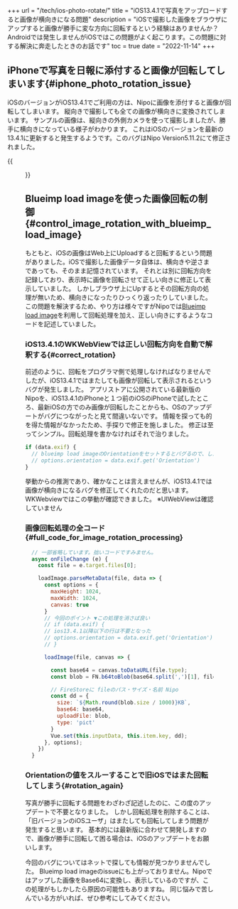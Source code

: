 +++
url = "/tech/ios-photo-rotate/"
title = "iOS13.4.1で写真をアップロードすると画像が横向きになる問題"
description = "iOSで撮影した画像をブラウザにアップすると画像が勝手に変な方向に回転するという経験はありませんか？Androidでは発生しませんがiOSではこの問題がよく起こります。この問題に対する解決に奔走したときのお話です"
toc = true
date = "2022-11-14"
+++

## iPhoneで写真を日報に添付すると画像が回転してしまいます{#iphone_photo_rotation_issue}

iOSのバージョンがiOS13.4.1でご利用の方は、Nipoに画像を添付すると画像が回転してしまいます。
縦向きで撮影しても全ての画像が横向きに変換されてしまいます。
サンプルの画像は、縦向きの外側カメラを使って撮影しましたが、勝手に横向きになっている様子がわかります。
これはiOSのバージョンを最新の13.4.1に更新すると発生するようです。このバグはNipo Version5.11.2にて修正されました。

{{<figure src="img/rotateimage.png"  alt="画像が回転してしまう問題" caption="画像が回転してしまう問題" >}}

## Blueimp load imageを使った画像回転の制御{#control_image_rotation_with_blueimp_load_image}

もともと、iOSの画像はWeb上にUploadすると回転するという問題がありました。iOSで撮影した画像データ自体は、横向きや逆さまであっても、そのまま記憶されています。
それとは別に回転方向を記録しており、表示時に画像を回転させて正しい向きに修正して表示していました。
しかしブラウザ上にUpするとその回転方向の処理が無いため、横向きになったりひっくり返ったりしていました。
この問題を解決するため、やり方は様々ですがNipoでは[Blueimp load image](https://github.com/blueimp/JavaScript-Load-Image)を利用して回転処理を加え、正しい向きにするようなコードを記述していました。

### iOS13.4.1のWKWebViewでは正しい回転方向を自動で解釈する{#correct_rotation}

前述のように、回転をプログラマ側で処理しなければなりませんでしたが、iOS13.4.1ではまたしても画像が回転して表示されるというバグが発生しました。
アプリストアに公開されている最新版のNipoを、iOS13.4.1のiPhoneと１つ前のiOSのiPhoneで試したところ、最新iOSの方でのみ画像が回転したことからも、OSのアップデートがバグにつながったと見て間違いないです。
情報を探っても的を得た情報がなかったため、手探りで修正を施しました。
修正は至ってシンプル。回転処理を書かなければそれで治りました。

```javascript
if (data.exif) {
  // blueimp load imageのOrientationをセットするとバグるので、したの行をコメントアウトする
  // options.orientation = data.exif.get('Orientation')
}
```

挙動からの推測であり、確かなことは言えませんが、iOS13.4.1では画像が横向きになるバグを修正してくれたのだと思います。WKWebviewではこの挙動が確認できました。
※UIWebViewは確認していません

### 画像回転処理の全コード{#full_code_for_image_rotation_processing}

```javascript
  // 一部省略しています。拙いコードですみません。
  async onFileChange (e) {
    const file = e.target.files[0];

    loadImage.parseMetaData(file, data => {
      const options = {
        maxHeight: 1024,
        maxWidth: 1024,
        canvas: true
      }
      // 今回のポイント ▼この処理を消さば良い
      // if (data.exif) {
      // ios13.4.1以降以下の行は不要となった
      // options.orientation = data.exif.get('Orientation')
      // }

      loadImage(file, canvas => {

        const base64 = canvas.toDataURL(file.type);
        const blob = FN.b64toBlob(base64.split(',')[1], file.type, 512);

        // FireStoreに fileのパス・サイズ・名前 Nipo
        const dd = {
          size: `${Math.round(blob.size / 1000)}KB`,
          base64: base64,
          uploadFile: blob,
          type: 'pict'
        }
        Vue.set(this.inputData, this.item.key, dd);
      }, options);
    })
  }
```

### Orientationの値をスルーすることで旧iOSではまた回転してしまう{#rotation_again}

写真が勝手に回転する問題をわざわざ記述したのに、この度のアップデートで不要となりました。
しかし回転処理を削除することは、「旧バージョンのiOSユーザ」はまたしても回転してしまう問題が発生すると思います。
基本的には最新版に合わせて開発しますので、画像が勝手に回転して困る場合は、iOSのアップデートをお願いします。

今回のバグについてはネットで探しても情報が見つかりませんでした。
Blueimp load imageのissueにも上がっておりません。Nipoではアップした画像をBase64に変換し、表示しているのですが、この処理がもしかしたら原因の可能性もありますね。
同じ悩みで苦しんでいる方がいれば、ぜひ参考にしてみてください。
